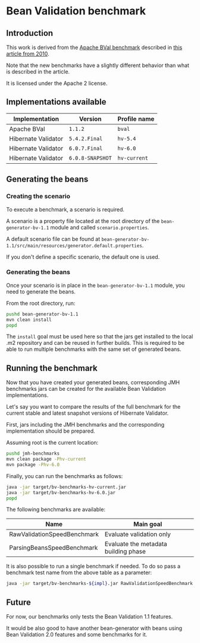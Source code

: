 # Bean Validation benchmark

## Introduction

This work is derived from the [Apache BVal benchmark](http://svn.apache.org/repos/asf/bval/sandbox/jsr303-impl-bench/) described in [this article from 2010](http://carinae.net/2010/06/benchmarking-hibernate-validator-and-apache-beanvalidation-the-two-jsr-303-implementations/).

Note that the new benchmarks have a slightly different behavior than what is described in the article.

It is licensed under the Apache 2 license.

## Implementations available

| Implementation      | Version          | Profile name      |
|---------------------|------------------|-------------------|
| Apache BVal         | `1.1.2`          | `bval`            |
| Hibernate Validator | `5.4.2.Final`    | `hv-5.4`          |
| Hibernate Validator | `6.0.7.Final`    | `hv-6.0`          |
| Hibernate Validator | `6.0.8-SNAPSHOT` | `hv-current`      |

## Generating the beans

### Creating the scenario

To execute a benchmark, a scenario is required.

A scenario is a property file located at the root directory of the `bean-generator-bv-1.1` module and called `scenario.properties`.

A default scenario file can be found at `bean-generator-bv-1.1/src/main/resources/generator.default.properties`.

If you don't define a specific scenario, the default one is used.

### Generating the beans

Once your scenario is in place in the `bean-generator-bv-1.1` module, you need to generate the beans.

From the root directory, run:

```bash
pushd bean-generator-bv-1.1
mvn clean install
popd
```

The `install` goal must be used here so that the jars get installed to the local
.m2 repository and can be reused in further builds. This is required to be able
to run multiple benchmarks with the same set of generated beans.
 
## Running the benchmark

Now that you have created your generated beans, corresponding JMH benchmarks
jars can be created for the available Bean Validation implementations.

Let's say you want to compare the results of the full benchmark for the current stable
and latest snapshot versions of Hibernate Validator.

First, jars including the JMH benchmarks and the corresponding implementation should be prepared.

Assuming root is the current location:

```bash
pushd jmh-benchmarks
mvn clean package -Phv-current
mvn package -Phv-6.0
```

Finally, you can run the benchmarks as follows:

```bash
java -jar target/bv-benchmarks-hv-current.jar
java -jar target/bv-benchmarks-hv-6.0.jar
popd
```

The following benchmarks are available:

| Name                              | Main goal                                |
|-----------------------------------|------------------------------------------|
| RawValidationSpeedBenchmark       | Evaluate validation only                 |
| ParsingBeansSpeedBenchmark        | Evaluate the metadata building phase     |

It is also possible to run a single benchmark if needed. To do so
pass a benchmark test name from the above table as a parameter:

```bash
java -jar target/bv-benchmarks-${impl}.jar RawValidationSpeedBenchmark
```

## Future

For now, our benchmarks only tests the Bean Validation 1.1 features.

It would be also good to have another bean-generator with beans using Bean Validation 2.0
features and some benchmarks for it.
